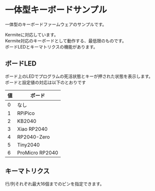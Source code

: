# 一体型キーボードサンプル

一体型のキーボードファームウェアのサンプルです。

Kermiteに対応しています。  
Kermite対応のキーボードとして動作する、最低限のものです。  
ボードLEDとキーマトリクスの機能があります。

## ボードLED

ボード上のLEDでプログラムの死活状態とキーが押された状態を表示します。  
ボードと設定値の対応は以下のとおりです

|値|ボード|
|--|--|
|0|なし|
|1|RPiPico|
|2|KB2040|
|3|Xiao RP2040|
|4|RP2040-Zero|
|5|Tiny2040|
|6|ProMicro RP2040|


## キーマトリクス

行/列それぞれ最大16個までのピンを指定できます。
